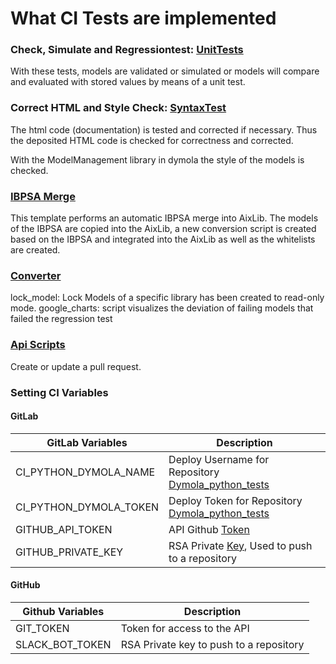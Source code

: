 # What CI Tests are implemented

### Check, Simulate and Regressiontest: [UnitTests](unittest)
With these tests, models are validated or simulated or models will compare and evaluated with stored values by means of a unit test.

### Correct HTML and Style Check: [SyntaxTest](SyntaxTest)

The html code (documentation) is tested and corrected if necessary. 
Thus the deposited HTML code is checked for correctness and corrected.
<p>With the ModelManagement library in dymola the style of the models is checked.</p>

### [IBPSA Merge](deploy/ibpsamerge)
This template performs an automatic IBPSA merge into AixLib. The models of the IBPSA are copied into the AixLib, a new conversion script is created based on the IBPSA and integrated into the AixLib as well as the whitelists are created.
### [Converter](converter)
lock_model: Lock Models of a specific library has been created to read-only mode.
google_charts: script visualizes the deviation of failing models that failed the regression test

### [Api Scripts](api_script)
Create or update a pull request.


### Setting CI Variables
#### GitLab
| GitLab Variables | Description                                                                                                                                                                      | 
|------------------|----------------------------------------------------------------------------------------------------------------------------------------------------------------------------------| 
| CI_PYTHON_DYMOLA_NAME   | Deploy Username for Repository [Dymola_python_tests](https://git.rwth-aachen.de/EBC/EBC_all/gitlab_ci/Dymola_python_tests)                                                       |
| CI_PYTHON_DYMOLA_TOKEN   | Deploy Token for Repository [Dymola_python_tests](https://git.rwth-aachen.de/EBC/EBC_all/gitlab_ci/Dymola_python_tests)                                                          |
| GITHUB_API_TOKEN | API Github [Token](https://docs.github.com/en/authentication/keeping-your-account-and-data-secure/creating-a-personal-access-token)                                              |
| GITHUB_PRIVATE_KEY  | RSA Private [Key](https://docs.github.com/de/authentication/connecting-to-github-with-ssh/generating-a-new-ssh-key-and-adding-it-to-the-ssh-agent), Used to push to a repository |

#### GitHub
| Github Variables | Description                             | 
|------------------|-----------------------------------------| 
| GIT_TOKEN     | Token for access to the API             |
| SLACK_BOT_TOKEN    | RSA Private key to push to a repository |